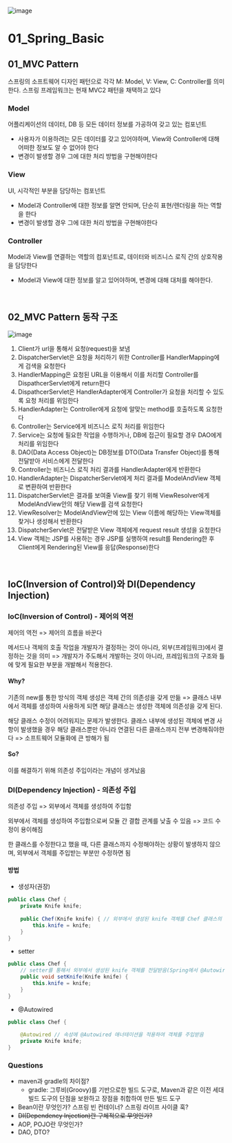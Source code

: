 ![image](https://user-images.githubusercontent.com/93081720/172037595-5d53b57e-9d25-48b5-8433-485d78b311c8.png)

# 01_Spring_Basic



## 01_MVC Pattern

스프링의 소프트웨어 디자인 패턴으로 각각 M: Model, V: View, C: Controller를 의미한다. 스프링 프레임워크는 현재 MVC2 패턴을 채택하고 있다



### Model

어플리케이션의 데이터, DB 등 모든 데이터 정보를 가공하여 갖고 있는 컴포넌트

- 사용자가 이용하려는 모든 데이터를 갖고 있어야하며, View와 Controller에 대해 어떠한 정보도 알 수 없어야 한다
- 변경이 발생할 경우 그에 대한 처리 방법을 구현해야한다



### View

UI, 시각적인 부분을 담당하는 컴포넌트

- Model과 Controller에 대한 정보를 알면 안되며, 단순히 표현/렌더링을 하는 역할을 한다
- 변경이 발생할 경우 그에 대한 처리 방법을 구현해야한다



### Controller

Model과 View를 연결하는 역할의 컴포넌트로, 데이터와 비즈니스 로직 간의 상호작용을 담당한다

- Model과 View에 대한 정보를 알고 있어야하며, 변경에 대해 대처를 해야한다.

<br>

## 02_MVC Pattern 동작 구조

![image](https://user-images.githubusercontent.com/93081720/172411593-e1b641a8-393a-4698-aa7e-5977c709c0b1.png)

1.  Client가 url을 통해서 요청(request)을 보냄
2.  DispatcherServlet은 요청을 처리하기 위한 Controller를 HandlerMapping에게 검색을 요청한다
3.  HandlerMapping은 요청된 URL을 이용해서 이를 처리할 Controller를 DispathcerServlet에게 return한다
4.  DispathcerServlet은 HandlerAdapter에게  Controller가 요청을 처리할 수 있도록 요청 처리를 위임한다
5.  HandlerAdapter는 Controller에게 요청에 알맞는 method를 호출하도록 요청한다
6.  Controller는 Service에게 비즈니스 로직 처리를 위임한다
7.  Service는 요청에 필요한 작업을 수행하거나, DB에 접근이 필요할 경우 DAO에게 처리를 위임한다
8.  DAO(Data Access Object)는 DB정보를 DTO(Data Transfer Object)를 통해 전달받아 서비스에게 전달한다
9.  Controller는 비즈니스 로직 처리 결과를 HandlerAdapter에게 반환한다
10.  HandlerAdapter는 DispatcherServlet에게 처리 결과를 ModelAndView 객체로 변환하여 반환한다
11.  DispatcherServlet은 결과를 보여줄 View를 찾기 위해 ViewResolver에게 ModelAndView안의 해당 View를 검색 요청한다
12.  ViewResolver는 ModelAndView안에 있는 View 이름에 해당하는 View객체를 찾거나 생성해서 반환한다
13.  DispatcherServlet은 전달받은 View 객체에게 request result 생성을 요청한다
14.  View 객체는 JSP를 사용하는 경우 JSP를 실행하여 result를 Rendering한 후 Client에게 Rendering된 View를 응답(Response)한다

<br>

## IoC(Inversion of Control)와 DI(Dependency Injection)

### IoC(Inversion of Control) - 제어의 역전

제어의 역전 => 제어의 흐름을 바꾼다

메서드나 객체의 호출 작업을 개발자가 결정하는 것이 아니라, 외부(프레임워크)에서 결정하는 것을 의미 => 개발자가 주도해서 개발하는 것이 아니라, 프레임워크의 구조와 틀에 맞게 필요한 부분을 개발해서 적용한다.

#### Why?

기존의 new를 통한 방식의 객체 생성은 객체 간의 의존성을 갖게 만듦 => 클래스 내부에서 객체를 생성하여 사용하게 되면 해당 클래스는 생성한 객체에 의존성을 갖게 된다.

해당 클래스 수정이 어려워지는 문제가 발생한다. 클래스 내부에 생성된 객체에 변경 사항이 발생했을 경우 해당 클래스뿐만 아니라 연결된 다른 클래스까지 전부 변경해줘야한다 => 소프트웨어 모듈화에 큰 방해가 됨

#### So?

이를 해결하기 위해 의존성 주입이라는 개념이 생겨났음



### DI(Dependency Injection) - 의존성 주입

의존성 주입 => 외부에서 객체를 생성하여 주입함

외부에서 객체를 생성하여 주입함으로써 모듈 간 결합 관계를 낮출 수 있음 => 코드 수정이 용이해짐

한 클래스를 수정한다고 했을 때, 다른 클래스까지 수정해야하는 상황이 발생하지 않으며, 외부에서 객체를 주입받는 부분만 수정하면 됨

#### 방법

- 생성자(권장)

```java
public class Chef {
    private Knife knife;
    
    public Chef(Knife knife) { // 외부에서 생성된 knife 객체를 Chef 클래스의 생성자의 인자로 받음
        this.knife = knife;
    }
}
```

- setter

```java
public class Chef {
    // setter를 통해서 외부에서 생성된 knife 객체를 전달받음(Spring에서 @Autowired 애너테이션이 필요)
    public void setKnife(Knife knife) {
        this.knife = knife;
    }
}
```

- @Autowired

```java
public class Chef {
    
    @Autowired // 속성에 @Autowired 애너테이션을 적용하여 객체를 주입받음
    private Knife knife;
}
```





### Questions

- maven과 gradle의 차이점?
  - gradle: 그루비(Groovy)를 기반으로한 빌드 도구로, Maven과 같은 이전 세대 빌드 도구의 단점을 보완하고 장점을 취합하여 만든 빌드 도구
- Bean이란 무엇인가? 스프링 빈 컨테이너? 스프링 라이프 사이클 훅?
- ~~DI(Dependency Injection)란 구체적으로 무엇인가?~~
- AOP, POJO란 무엇인가?
- DAO, DTO?